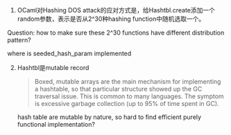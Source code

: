 1. OCaml对Hashing DOS attack的应对方式是，给Hashtbl.create添加一个random参数，表示是否从2^30种hashing function中随机选取一个。

  Question: how to make sure these 2^30 functions have different distribution pattern?
  
  where is seeded_hash_param implemented
  
2. Hashtbl是mutable record

   > Boxed, mutable arrays are the main mechanism for implementing a hashtable, so that particular structure showed up the GC traversal issue. This is common to many languages. The symptom is excessive garbage collection (up to 95% of time spent in GC).
   
   hash table are mutable by nature, so hard to find efficient purely functional implementation?
